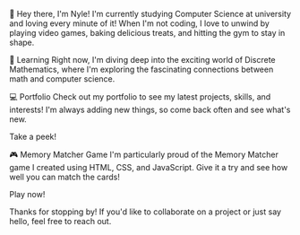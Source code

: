 👋 Hey there, I'm Nyle!
I'm currently studying Computer Science at university and loving every minute of it! When I'm not coding, I love to unwind by playing video games, baking delicious treats, and hitting the gym to stay in shape.

🌱 Learning
Right now, I'm diving deep into the exciting world of Discrete Mathematics, where I'm exploring the fascinating connections between math and computer science.

💻 Portfolio
Check out my portfolio to see my latest projects, skills, and interests! I'm always adding new things, so come back often and see what's new.

Take a peek!

🎮 Memory Matcher Game
I'm particularly proud of the Memory Matcher game I created using HTML, CSS, and JavaScript. Give it a try and see how well you can match the cards!

Play now!

Thanks for stopping by! If you'd like to collaborate on a project or just say hello, feel free to reach out.
